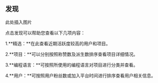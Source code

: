 ﻿## 发现

此处插入图片

点击发现可以帮助您查看以下几项内容：

1.**精选：**在此查看近期活跃度较高的用户和项目。

2.**项目：**可以分别按照称赞数及派生数排序查看项目详细情况。

3.**编程语言：**可按照所使用的编程语言对项目进行分类并查看。

4.**用户：**可按照用户粉丝数或加入平台时间进行排序查看用户相关信息。